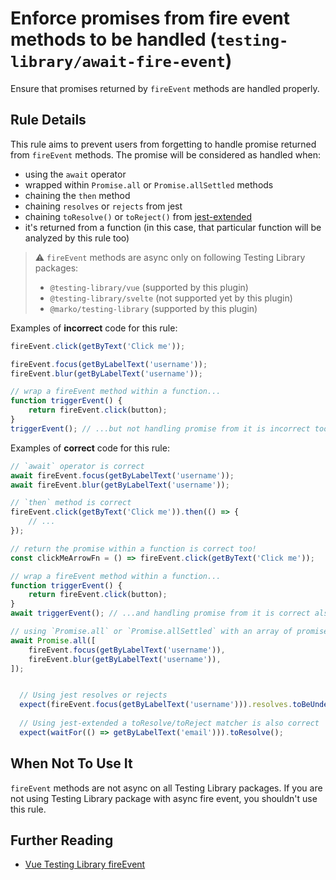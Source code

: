 # Enforce promises from fire event methods to be handled (`testing-library/await-fire-event`)

Ensure that promises returned by `fireEvent` methods are handled
properly.

## Rule Details

This rule aims to prevent users from forgetting to handle promise returned from `fireEvent`
methods.
The promise will be considered as handled when:

- using the `await` operator
- wrapped within `Promise.all` or `Promise.allSettled` methods
- chaining the `then` method
- chaining `resolves` or `rejects` from jest
- chaining `toResolve()` or `toReject()` from [jest-extended](https://github.com/jest-community/jest-extended#promise)
- it's returned from a function (in this case, that particular function will be analyzed by this rule too)


> ⚠️ `fireEvent` methods are async only on following Testing Library packages:
>
> - `@testing-library/vue` (supported by this plugin)
> - `@testing-library/svelte` (not supported yet by this plugin)
> - `@marko/testing-library` (supported by this plugin)

Examples of **incorrect** code for this rule:

```js
fireEvent.click(getByText('Click me'));

fireEvent.focus(getByLabelText('username'));
fireEvent.blur(getByLabelText('username'));

// wrap a fireEvent method within a function...
function triggerEvent() {
	return fireEvent.click(button);
}
triggerEvent(); // ...but not handling promise from it is incorrect too
```

Examples of **correct** code for this rule:

```js
// `await` operator is correct
await fireEvent.focus(getByLabelText('username'));
await fireEvent.blur(getByLabelText('username'));

// `then` method is correct
fireEvent.click(getByText('Click me')).then(() => {
	// ...
});

// return the promise within a function is correct too!
const clickMeArrowFn = () => fireEvent.click(getByText('Click me'));

// wrap a fireEvent method within a function...
function triggerEvent() {
	return fireEvent.click(button);
}
await triggerEvent(); // ...and handling promise from it is correct also

// using `Promise.all` or `Promise.allSettled` with an array of promises is valid
await Promise.all([
	fireEvent.focus(getByLabelText('username')),
	fireEvent.blur(getByLabelText('username')),
]);


  // Using jest resolves or rejects
  expect(fireEvent.focus(getByLabelText('username'))).resolves.toBeUndefined();
  
  // Using jest-extended a toResolve/toReject matcher is also correct
  expect(waitFor(() => getByLabelText('email'))).toResolve();
```

## When Not To Use It

`fireEvent` methods are not async on all Testing Library packages. If you are not using Testing Library package with async fire event, you shouldn't use this rule.

## Further Reading

- [Vue Testing Library fireEvent](https://testing-library.com/docs/vue-testing-library/api#fireevent)
